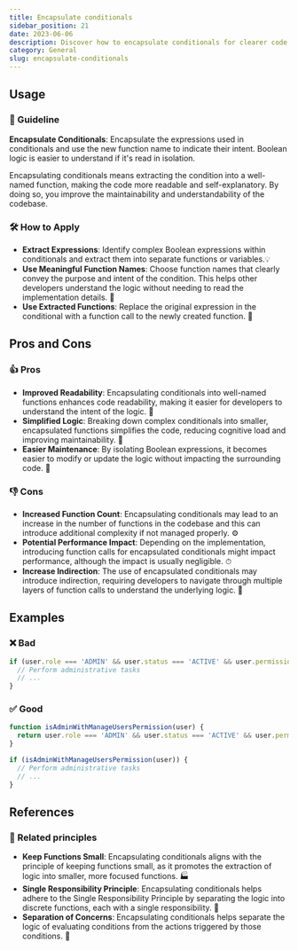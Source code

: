 ```yaml
---
title: Encapsulate conditionals
sidebar_position: 21
date: 2023-06-06
description: Discover how to encapsulate conditionals for clearer code. Extract expressions into functions with meaningful names to improve readability and simplify logic.
category: General
slug: encapsulate-conditionals
---
```


## Usage
### 📝 Guideline
**Encapsulate Conditionals**: Encapsulate the expressions used in conditionals and use the new function name to indicate their intent. Boolean logic is easier to understand if it's read in isolation.

Encapsulating conditionals means extracting the condition into a well-named function, making the code more readable and self-explanatory. By doing so, you improve the maintainability and understandability of the codebase.

### 🛠️ How to Apply
- **Extract Expressions**: Identify complex Boolean expressions within conditionals and extract them into separate functions or variables.💡
- **Use Meaningful Function Names**: Choose function names that clearly convey the purpose and intent of the condition. This helps other developers understand the logic without needing to read the implementation details. 🧐
- **Use Extracted Functions**: Replace the original expression in the conditional with a function call to the newly created function. 🔄

## Pros and Cons

### 👍 Pros
- **Improved Readability**: Encapsulating conditionals into well-named functions enhances code readability, making it easier for developers to understand the intent of the logic. 📖
- **Simplified Logic**: Breaking down complex conditionals into smaller, encapsulated functions simplifies the code, reducing cognitive load and improving maintainability. 🚀
- **Easier Maintenance**: By isolating Boolean expressions, it becomes easier to modify or update the logic without impacting the surrounding code. 🔧

### 👎 Cons
- **Increased Function Count**: Encapsulating conditionals may lead to an increase in the number of functions in the codebase and this can introduce additional complexity if not managed properly. ⚙️
- **Potential Performance Impact**: Depending on the implementation, introducing function calls for encapsulated conditionals might impact performance, although the impact is usually negligible. ⏱
- **Increase Indirection**: The use of encapsulated conditionals may introduce indirection, requiring developers to navigate through multiple layers of function calls to understand the underlying logic. 🔗

## Examples

### ❌ Bad
```typescript
if (user.role === 'ADMIN' && user.status === 'ACTIVE' && user.permissions.includes('MANAGE_USERS')) {
  // Perform administrative tasks
  // ...
}
```

### ✅ Good
```typescript
function isAdminWithManageUsersPermission(user) {
  return user.role === 'ADMIN' && user.status === 'ACTIVE' && user.permissions.includes('MANAGE_USERS');
}

if (isAdminWithManageUsersPermission(user)) {
  // Perform administrative tasks
  // ...
}
```

## References

### 🔀 Related principles
- **Keep Functions Small**: Encapsulating conditionals aligns with the principle of keeping functions small, as it promotes the extraction of logic into smaller, more focused functions. 🏭
- **Single Responsibility Principle**: Encapsulating conditionals helps adhere to the Single Responsibility Principle by separating the logic into discrete functions, each with a single responsibility. 🎯
- **Separation of Concerns**: Encapsulating conditionals helps separate the logic of evaluating conditions from the actions triggered by those conditions. 🔗